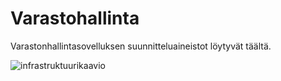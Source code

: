 # Varastohallinta
Varastonhallintasovelluksen suunnitteluaineistot löytyvät täältä.

![infrastruktuurikaavio](https://github.com/Raision-seudun-koulutuskuntayhtyma/Varastohallinta/blob/main/docs/pictures/Infrastruktuurikaavio.png)

